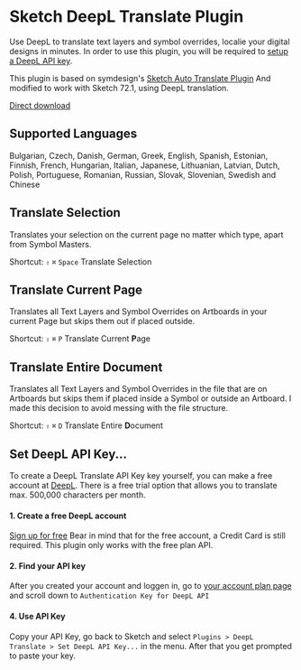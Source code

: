 # Sketch DeepL Translate Plugin

Use DeepL to translate text layers and symbol overrides, localie your digital designs in minutes.
In order to use this plugin, you will be required to <a href="#set-deepL-api-key">setup a DeepL API key</a>.

This plugin is based on symdesign's [Sketch Auto Translate Plugin](https://github.com/symdesign/sketch-auto-translate)
And modified to work with Sketch 72.1, using DeepL translation.

[Direct download](https://github.com/PascalRuppert/sketch-deepL-translate/blob/main/versions/DeepLTranslate.sketchplugin-1.0.zip)


## Supported Languages 
Bulgarian, Czech, Danish, German, Greek, English, Spanish, Estonian, Finnish, French, Hungarian, Italian, Japanese, Lithuanian, Latvian, Dutch, Polish, Portuguese, Romanian, Russian, Slovak, Slovenian, Swedish and Chinese


## Translate Selection
Translates your selection on the current page no matter which type, apart from Symbol Masters.

Shortcut: `⇧` `⌘` `Space` Translate Selection


## Translate Current Page
Translates all Text Layers and Symbol Overrides on Artboards in your current Page but skips them out if placed outside.

Shortcut: `⇧` `⌘` `P` Translate Current **P**age


## Translate Entire Document
Translates all Text Layers and Symbol Overrides in the file that are on Artboards but skips them if placed inside a Symbol or outside an Artboard. I made this decision to avoid messing with the file structure.

Shortcut: `⇧` `⌘` `D` Translate Entire **D**ocument



## Set DeepL API Key...

To create a DeepL Translate API Key key yourself, you can make a free account at [DeepL](https://www.deepl.com/pro#developer). 
There is a free trial option that allows you to translate max. 500,000 characters per month. 


#### 1. Create a free DeepL account
[Sign up for free](https://www.deepl.com/pro-checkout/account?productId=1200&yearly=false) Bear in mind that for the free account, a Credit Card is still required.
This plugin only works with the free plan API.

#### 2. Find your API key
After you created your account and loggen in, go to [your account plan page](https://www.deepl.com/pro-account/plan) and scroll down to `Authentication Key for DeepL API`

#### 4. Use API Key
Copy your API Key, go back to Sketch and select `Plugins > DeepL Translate > Set DeepL API Key...` in the menu. After that you get prompted to paste your key.
